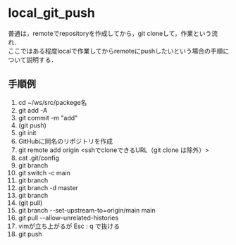 # local_git_push
普通は，remoteでrepositoryを作成してから，git cloneして，作業という流れ．<br>
ここではある程度localで作業してからremoteにpushしたいという場合の手順について説明する．

## 手順例
1. cd ~/ws/src/packege名
2. git add -A
3. git commit -m "add"
4. (git push)
5. git init
6. GitHubに同名のリポジトリを作成
7. git remote add origin <sshでcloneできるURL（git clone は除外）> 
8. cat .git/config
9. git branch
10. git switch -c main
11. git branch
12. git branch -d master
13. git branch
14. (git pull)
15. git branch --set-upstream-to=origin/main main
16. git pull --allow-unrelated-histories
17. vimが立ち上がるが Esc : q で抜ける
18. git push
